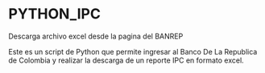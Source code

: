 # PYTHON_IPC
Descarga archivo excel desde la pagina del BANREP

Este es un script de Python que permite ingresar al Banco De La Republica de Colombia y realizar la descarga de un reporte IPC en formato excel.
